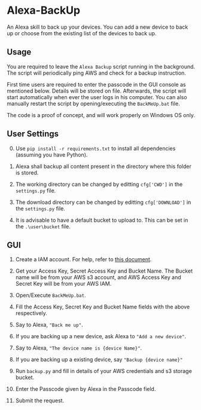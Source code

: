 # Alexa-BackUp
An Alexa skill to back up your devices. You can add a new device  to back up or choose from the existing list of the devices to back up.

## Usage
You are required to leave the `Alexa Backup` script running in the background. The script will periodically ping AWS and check for a backup instruction. 

First time users are required to enter the passcode in the GUI console as mentioned below. Details will be stored on file. Afterwards, the script will start automatically when ever the user logs in his computer. You can also manually restart the script by opening/executing the `BackMeUp.bat` file.

The code is a proof of concept, and will work properly on Windows OS only.

## User Settings
0. Use `pip install -r requirements.txt` to install all dependencies (assuming you have Python).

1. Alexa shall backup all content present in the directory where this folder is stored. 

2. The working directory can be changed by editting `cfg['CWD']` in the `settings.py` file.

3. The download directory can be changed by editting `cfg['DOWNLOAD']` in the `settings.py` file.

4. It is advisable to have a default bucket to upload to. This can be set in the `.\user\bucket` file.

## GUI 
1. Create a IAM account. For help, refer to [this document](https://docs.aws.amazon.com/IAM/latest/UserGuide/id_credentials_access-keys.html).

2. Get your Access Key, Secret Access Key and Bucket Name. The Bucket name will be from your AWS s3 account, and AWS Access Key and Secret Key will be from your AWS IAM.

3. Open/Execute `BackMeUp.bat`.

4. Fill the Access Key, Secret Key and Bucket Name fields with the above respectively.

5. Say to Alexa, `"Back me up"`.

6. If you are backing up a new device, ask Alexa to `"Add a new device"`.

7. Say to Alexa, `"The device name is {device Name}"`.

8. If you are backing up a existing device, say `"Backup {device name}"`

9. Run `backup.py` and fill in details of your AWS credentials and s3 storage bucket.

10. Enter the Passcode given by Alexa in the Passcode field.

11. Submit the request.
